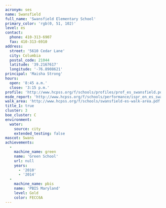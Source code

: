 ```yaml
---
acronym: ses
name: Swansfield
full_name: 'Swansfield Elementary School'
primary_color: 'rgb(0, 51, 102)'
level: es
contact:
  phone: 410-313-6907
  fax: 410-313-6910
address:
  street: '5610 Cedar Lane'
  city: Columbia
  postal_code: 21044
  latitude: '39.2167617'
  longitude: '-76.8908621'
principal: 'Maisha Strong'
hours:
  open: '8:45 a.m.'
  close: '3:15 p.m.'
profile: 'http://www.hcpss.org/f/schools/profiles/prof_es_swansfield.pdf'
msde_report: 'http://www.hcpss.org/f/schools/performance/ispr_en_es_swansfield.pdf'
walk_area: 'http://www.hcpss.org/f/schools/swansfield-es-walk-area.pdf'
title_1: true
cluster: 3
boe_cluster: C
environment:
  water:
    source: city
    extended_testing: false
mascot: Swans
achievements:
  -
    machine_name: green
    name: 'Green School'
    url: null
    years:
      - '2010'
      - '2014'
  -
    machine_name: pbis
    name: 'PBIS Maryland'
    level: Gold
    color: FECC6A
---
```

